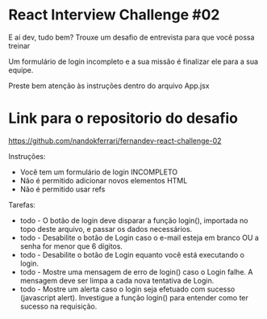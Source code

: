 # React Interview Challenge #02

E aí dev, tudo bem? Trouxe um desafio de entrevista para que você possa treinar

Um formulário de login incompleto e a sua missão é finalizar ele para a sua equipe.

Preste bem atenção às instruções dentro do arquivo App.jsx

# Link para o repositorio do desafio

https://github.com/nandokferrari/fernandev-react-challenge-02

Instruções:
* Você tem um formulário de login INCOMPLETO
* Não é permitido adicionar novos elementos HTML
* Não é permitido usar refs

Tarefas:
* todo - O botão de login deve disparar a função login(), importada no topo deste arquivo, e passar os dados necessários.
* todo - Desabilite o botão de Login caso o e-mail esteja em branco OU a senha for menor que 6 dígitos.
* todo - Desabilite o botão de Login equanto você está executando o login.
* todo - Mostre uma mensagem de erro de login() caso o Login falhe. A mensagem deve ser limpa a cada nova tentativa de Login.
* todo - Mostre um alerta caso o login seja efetuado com sucesso (javascript alert). Investigue a função login() para entender como ter sucesso na requisição.